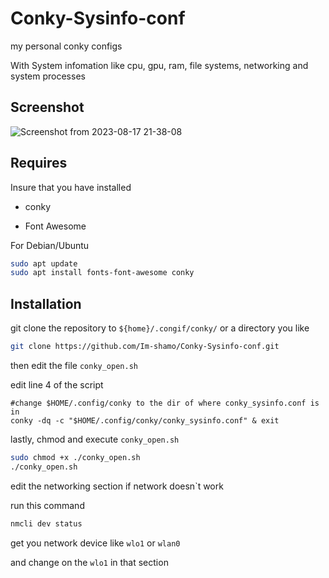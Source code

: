 # Conky-Sysinfo-conf

my personal conky configs

With System infomation like cpu, gpu, ram, file systems, networking and system processes

## Screenshot

![Screenshot from 2023-08-17 21-38-08](https://github.com/Im-shamo/Conky-configs/assets/59657733/4c22dcc2-69b3-44e6-91cb-5c7f2739905d)

## Requires
Insure that you have installed

* conky

* Font Awesome

For Debian/Ubuntu

```bash
sudo apt update
sudo apt install fonts-font-awesome conky
```
## Installation

git clone the repository to `${home}/.congif/conky/` or a directory you like

```bash
git clone https://github.com/Im-shamo/Conky-Sysinfo-conf.git
```
then edit the file `conky_open.sh`

edit line 4 of the script

    #change $HOME/.config/conky to the dir of where conky_sysinfo.conf is in
    conky -dq -c "$HOME/.config/conky/conky_sysinfo.conf" & exit

lastly, chmod and execute `conky_open.sh`

```bash
sudo chmod +x ./conky_open.sh
./conky_open.sh
```


edit the networking section if network doesn`t work

run this command 

```bash
nmcli dev status
```
get you network device like `wlo1` or `wlan0`

and change on the `wlo1` in that section
